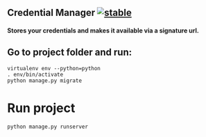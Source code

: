 ## Credential Manager [![stable](http://badges.github.io/stability-badges/dist/stable.svg)](http://github.com/badges/stability-badges)

#### Stores your credentials and makes it available via a signature url.
## Go to project folder and run:  
~~~
virtualenv env --python=python  
. env/bin/activate
python manage.py migrate
~~~

# Run project
~~~
python manage.py runserver
~~~
